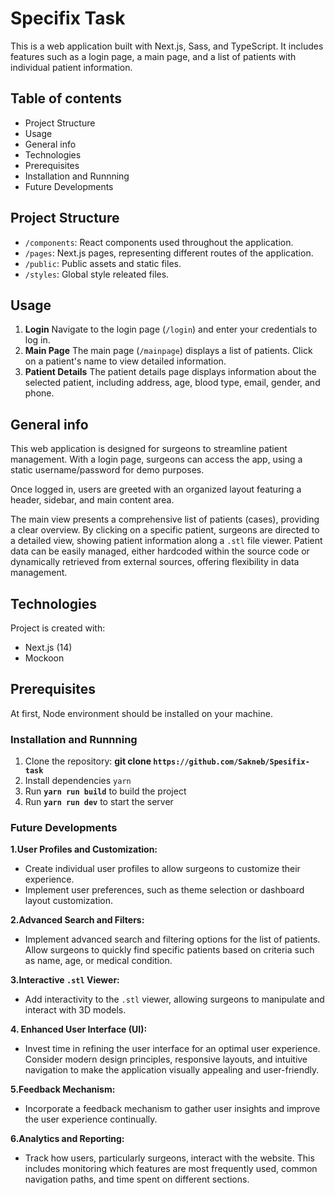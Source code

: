 # Specifix Task

This is a web application built with Next.js, Sass, and TypeScript. It includes features such as a login page, a main page, and a list of patients with individual patient information.

## Table of contents

- Project Structure
- Usage
- General info
- Technologies
- Prerequisites
- Installation and Runnning
- Future Developments

## Project Structure

- `/components`: React components used throughout the application.
- `/pages`: Next.js pages, representing different routes of the application.
- `/public`: Public assets and static files.
- `/styles`: Global style releated files.

## Usage

1. **Login**
   Navigate to the login page (`/login`) and enter your credentials to log in.
2. **Main Page**
   The main page (`/mainpage`) displays a list of patients. Click on a patient's name to view detailed information.
3. **Patient Details**
   The patient details page displays information about the selected patient, including address, age, blood type, email, gender, and phone.

## General info

This web application is designed for surgeons to streamline patient management. With a login page, surgeons can access the app, using a static username/password for demo purposes.

Once logged in, users are greeted with an organized layout featuring a header, sidebar, and main content area.

The main view presents a comprehensive list of patients (cases), providing a clear overview. By clicking on a specific patient, surgeons are directed to a detailed view, showing patient information along a `.stl` file viewer. Patient data can be easily managed, either hardcoded within the source code or dynamically retrieved from external sources, offering flexibility in data management.

## Technologies

Project is created with:

- Next.js (14)
- Mockoon

## Prerequisites

At first, Node environment should be installed on your machine.

### Installation and Runnning

1. Clone the repository: **git clone `https://github.com/Sakneb/Spesifix-task`**
2. Install dependencies `yarn`
3. Run **`yarn run build`** to build the project
4. Run **`yarn run dev`** to start the server

### Future Developments

**1.User Profiles and Customization:**

- Create individual user profiles to allow surgeons to customize their experience.
- Implement user preferences, such as theme selection or dashboard layout customization.

**2.Advanced Search and Filters:**

- Implement advanced search and filtering options for the list of patients. Allow surgeons to quickly find specific patients based on criteria such as name, age, or medical condition.

**3.Interactive `.stl` Viewer:**

- Add interactivity to the `.stl` viewer, allowing surgeons to manipulate and interact with 3D models.

**4. Enhanced User Interface (UI):**

- Invest time in refining the user interface for an optimal user experience. Consider modern design principles, responsive layouts, and intuitive navigation to make the application visually appealing and user-friendly.

**5.Feedback Mechanism:**

- Incorporate a feedback mechanism to gather user insights and improve the user experience continually.

**6.Analytics and Reporting:**

- Track how users, particularly surgeons, interact with the website. This includes monitoring which features are most frequently used, common navigation paths, and time spent on different sections.
